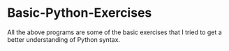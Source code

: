 # Basic-Python-Exercises
All the above programs are some of the basic exercises that I tried to get a better understanding of Python syntax.
